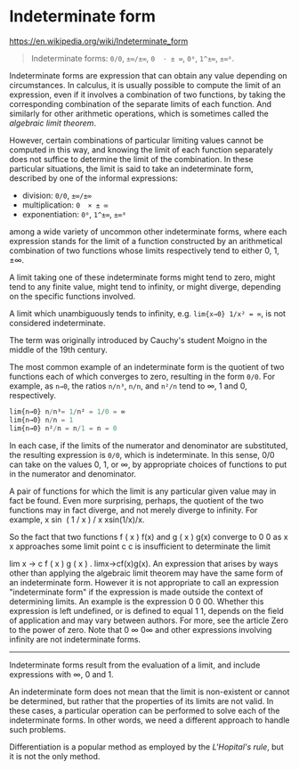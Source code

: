 # Indeterminate form

https://en.wikipedia.org/wiki/Indeterminate_form

>Indeterminate forms: `0/0`, `±∞/±∞`, `0  ⋅ ± ∞`, `0⁰`, `1^±∞`, `±∞⁰`.

Indeterminate forms are expression that can obtain any value depending on circumstances. In calculus, it is usually possible to compute the limit of an expression, even if it involves a combination of two functions, by taking the corresponding combination of the separate limits of each function. And similarly for other arithmetic operations, which is sometimes called the *algebraic limit theorem*.

However, certain combinations of particular limiting values cannot be computed in this way, and knowing the limit of each function separately does not suffice to determine the limit of the combination. In these particular situations, the limit is said to take an indeterminate form, described by one of the informal expressions:
- division: `0/0`, `±∞/±∞`
- multiplication: `0  × ± ∞`
- exponentiation: `0⁰`, `1^±∞`, `±∞⁰`

among a wide variety of uncommon other indeterminate forms, where each expression stands for the limit of a function constructed by an arithmetical combination of two functions whose limits respectively tend to either 0, 1, ±∞⁠.

A limit taking one of these indeterminate forms might tend to zero, might tend to any finite value, might tend to infinity, or might diverge, depending on the specific functions involved.

A limit which unambiguously tends to infinity, e.g. `lim{x→0} 1/x² = ∞`, is not considered indeterminate.

The term was originally introduced by Cauchy's student Moigno in the middle of the 19th century.

The most common example of an indeterminate form is the quotient of two functions each of which converges to zero, resulting in the form `0/0`. For example, as `n→0`, the ratios `n/n³`, `n/n`, and `n²/n` tend to ∞, 1 and 0, respectively.

```js
lim{n→0} n/n³= 1/n² = 1/0 = ∞
lim{n→0} n/n = 1
lim{n→0} n²/n = n/1 = n = 0
```


In each case, if the limits of the numerator and denominator are substituted, the resulting expression is `0/0`, which is indeterminate. In this sense, 0/0 can take on the values 0, 1, or ∞, by appropriate choices of functions to put in the numerator and denominator.

A pair of functions for which the limit is any particular given value may in fact be found. Even more surprising, perhaps, the quotient of the two functions may in fact diverge, and not merely diverge to infinity. For example, 
x
sin
⁡
(
1
/
x
)
/
x
xsin(1/x)/x.

So the fact that two functions 
f
(
x
)
f(x) and 
g
(
x
)
g(x) converge to 
0
0 as 
x
x approaches some limit point 
c
c is insufficient to determinate the limit

lim
x
→
c
f
(
x
)
g
(
x
)
.
limx→cf(x)g(x).
An expression that arises by ways other than applying the algebraic limit theorem may have the same form of an indeterminate form. However it is not appropriate to call an expression "indeterminate form" if the expression is made outside the context of determining limits. An example is the expression 
0
0
00. Whether this expression is left undefined, or is defined to equal 
1
1, depends on the field of application and may vary between authors. For more, see the article Zero to the power of zero. Note that 
0
∞
0∞ and other expressions involving infinity are not indeterminate forms.

---



Indeterminate forms result from the evaluation of a limit, and include expressions with ∞, 0 and 1.

An indeterminate form does not mean that the limit is non-existent or cannot be determined, but rather that the properties of its limits are not valid. In these cases, a particular operation can be performed to solve each of the indeterminate forms. In other words, we need a different approach to handle such problems.

Differentiation is a popular method as employed by the *L'Hopital's rule*, but it is not the only method.
